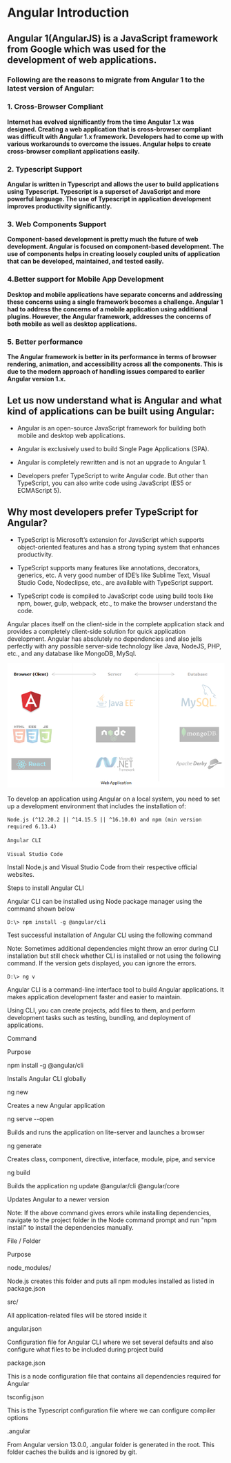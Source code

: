 # Angular Introduction

## Angular 1(AngularJS) is a JavaScript framework from Google which was used for the development of web applications. 

###  Following are the reasons to migrate from Angular 1 to the latest version of Angular:

### 1. Cross-Browser Compliant

**Internet has evolved significantly from the time Angular 1.x was designed. Creating a web application that is cross-browser compliant was difficult with Angular 1.x framework. Developers had to come up with various workarounds to overcome the issues. Angular helps to create cross-browser compliant applications easily.**

 

### 2. Typescript Support

**Angular is written in Typescript and allows the user to build applications using Typescript. Typescript is a superset of JavaScript and more powerful language. The use of Typescript in application development improves productivity significantly.**


### 3. Web Components Support

**Component-based development is pretty much the future of web development. Angular is focused on component-based development. The use of components helps in creating loosely coupled units of application that can be developed, maintained, and tested easily.**

 

### 4.Better support for Mobile App Development

**Desktop and mobile applications have separate concerns and addressing these concerns using a single framework becomes a challenge. Angular 1 had to address the concerns of a mobile application using additional plugins. However, the Angular framework, addresses the concerns of both mobile as well as desktop applications.**

 

### 5. Better performance

**The Angular framework is better in its performance in terms of browser rendering, animation, and accessibility across all the components. This is due to the modern approach of handling issues compared to earlier Angular version 1.x.**

 
## Let us now understand what is Angular and what kind of applications can be built using Angular:

* Angular is an open-source JavaScript framework for building both mobile and desktop web applications.

* Angular is exclusively used to build Single Page Applications (SPA).

* Angular is completely rewritten and is not an upgrade to Angular 1.

* Developers prefer TypeScript to write Angular code. But other than TypeScript, you can also write code using JavaScript (ES5 or ECMAScript 5).

 

## Why most developers prefer TypeScript for Angular?

* TypeScript is Microsoft’s extension for JavaScript which supports object-oriented features and has a strong typing system that enhances productivity.

* TypeScript supports many features like annotations, decorators, generics, etc. A very good number of IDE’s like Sublime Text, Visual Studio Code, Nodeclipse, etc., are available with TypeScript support.

* TypeScript code is compiled to JavaScript code using build tools like npm, bower, gulp, webpack, etc., to make the browser understand the code.

Angular places itself on the client-side in the complete application stack and provides a completely client-side solution for quick application development. Angular has absolutely no dependencies and also jells perfectly with any possible server-side technology like Java, NodeJS, PHP, etc., and any database like MongoDB, MySql. 

![webapplication image](./introWebApp.png "This is WebApp Intro.")


To develop an application using Angular on a local system, you need to set up a development environment that includes the installation of:

    Node.js (^12.20.2 || ^14.15.5 || ^16.10.0) and npm (min version required 6.13.4)

    Angular CLI

    Visual Studio Code

Install Node.js and Visual Studio Code from their respective official websites. 

 

Steps to install Angular CLI

Angular CLI can be installed using Node package manager using the command shown below

    D:\> npm install -g @angular/cli

Test successful installation of Angular CLI using the following command

Note: Sometimes additional dependencies might throw an error during CLI installation but still check whether CLI is installed or not using the following command. If the version gets displayed, you can ignore the errors.

    D:\> ng v

 

Angular CLI is a command-line interface tool to build Angular applications. It makes application development faster and easier to maintain.

Using CLI, you can create projects, add files to them, and perform development tasks such as testing, bundling, and deployment of applications.

Command
	

Purpose

npm install -g @angular/cli
	

Installs Angular CLI globally

ng new <project name>
	

Creates a new Angular application

ng serve --open
	

Builds and runs the application on lite-server and launches a browser

ng generate <name>
	

Creates class, component, directive, interface, module, pipe, and service

ng build
	

Builds the application
ng update @angular/cli @angular/core
	
 Updates Angular to a newer version

 Note: If the above command gives errors while installing dependencies, navigate to the project folder in the Node command prompt and run "npm install" to install the dependencies manually.

File / Folder
	

Purpose

node_modules/
	

Node.js creates this folder and puts all npm modules installed as listed in package.json

src/
	

All application-related files will be stored inside it

angular.json
	

Configuration file for Angular CLI where we set several defaults and also configure what files to be included during project build

package.json
	

This is a node configuration file that contains all dependencies required for Angular

tsconfig.json
	

This is the Typescript configuration file where we can configure compiler options

.angular
	

From Angular version 13.0.0, .angular folder is generated in the root. This folder caches the builds and is ignored by git.